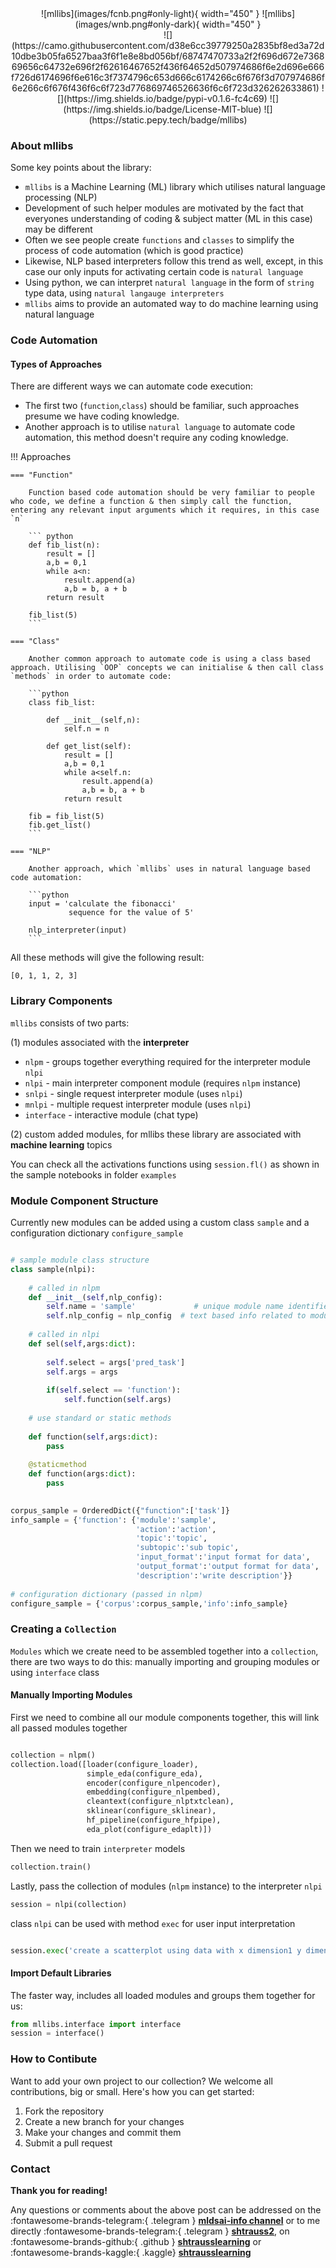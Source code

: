 <center>
![mllibs](images/fcnb.png#only-light){ width="450" }
![mllibs](images/wnb.png#only-dark){ width="450" }
</center>

<center>![](https://camo.githubusercontent.com/d38e6cc39779250a2835bf8ed3a72d10dbe3b05fa6527baa3f6f1e8e8bd056bf/68747470733a2f2f696d672e736869656c64732e696f2f62616467652f436f64652d507974686f6e2d696e666f726d6174696f6e616c3f7374796c653d666c6174266c6f676f3d707974686f6e266c6f676f436f6c6f723d776869746526636f6c6f723d326262633861) ![](https://img.shields.io/badge/pypi-v0.1.6-fc4c69) ![](https://img.shields.io/badge/License-MIT-blue) ![](https://static.pepy.tech/badge/mllibs)</center>

### About mllibs

Some key points about the library:

- <code>mllibs</code> is a Machine Learning (ML) library which utilises natural language processing (NLP)
- Development of such helper modules are motivated by the fact that everyones understanding of coding & subject matter (ML in this case) may be different 
- Often we see people create `functions` and `classes` to simplify the process of code automation (which is good practice)
- Likewise, NLP based interpreters follow this trend as well, except, in this case our only inputs for activating certain code is `natural language`
- Using python, we can interpret `natural language` in the form of `string` type data, using `natural langauge interpreters`
- <code>mllibs</code> aims to provide an automated way to do machine learning using natural language

### Code Automation

#### Types of Approaches

There are different ways we can automate code execution:
- The first two (`function`,`class`) should be familiar, such approaches presume we have coding knowledge.
- Another approach is to utilise `natural language` to automate code automation, this method doesn't require any coding knowledge. 

!!! Approaches

    === "Function"

        Function based code automation should be very familiar to people who code, we define a function & then simply call the function, entering any relevant input arguments which it requires, in this case `n`

        ``` python
        def fib_list(n):
            result = []
            a,b = 0,1
            while a<n:
                result.append(a)
                a,b = b, a + b
            return result

        fib_list(5) 
        ```

    === "Class"

        Another common approach to automate code is using a class based approach. Utilising `OOP` concepts we can initialise & then call class `methods` in order to automate code:

        ```python
        class fib_list:

            def __init__(self,n):
                self.n = n

            def get_list(self):
                result = []
                a,b = 0,1
                while a<self.n:
                    result.append(a)
                    a,b = b, a + b
                return result

        fib = fib_list(5)
        fib.get_list()
        ```

    === "NLP"

        Another approach, which `mllibs` uses in natural language based code automation:

        ```python
        input = 'calculate the fibonacci'
                 sequence for the value of 5'

        nlp_interpreter(input) 
        ```

All these methods will give the following result:

```
[0, 1, 1, 2, 3]
```

### Library Components

`mllibs` consists of two parts:

(1) modules associated with the **interpreter**

- `nlpm` - groups together everything required for the interpreter module `nlpi`
- `nlpi` - main interpreter component module (requires `nlpm` instance)
- `snlpi` - single request interpreter module (uses `nlpi`)
- `mnlpi` - multiple request interpreter module (uses `nlpi`)
- `interface` - interactive module (chat type)

(2) custom added modules, for mllibs these library are associated with **machine learning** topics

You can check all the activations functions using <code>session.fl()</code> as shown in the sample notebooks in folder <code>examples</code>

### Module Component Structure

Currently new modules can be added using a custom class `sample` and a configuration dictionary 
`configure_sample`

```python

# sample module class structure
class sample(nlpi):
    
    # called in nlpm
    def __init__(self,nlp_config):
        self.name = 'sample'             # unique module name identifier (used in nlpm/nlpi)
        self.nlp_config = nlp_config  # text based info related to module (used in nlpm/nlpi)
        
    # called in nlpi
    def sel(self,args:dict):
        
        self.select = args['pred_task']
        self.args = args
        
        if(self.select == 'function'):
            self.function(self.args)
        
    # use standard or static methods
        
    def function(self,args:dict):
        pass
        
    @staticmethod
    def function(args:dict):
        pass
    

corpus_sample = OrderedDict({"function":['task']}
info_sample = {'function': {'module':'sample',
                            'action':'action',
                            'topic':'topic',
                            'subtopic':'sub topic',
                            'input_format':'input format for data',
                            'output_format':'output format for data',
                            'description':'write description'}}
                         
# configuration dictionary (passed in nlpm)
configure_sample = {'corpus':corpus_sample,'info':info_sample}
```

### Creating a **`Collection`**

`Modules` which we create need to be assembled together into a `collection`, there are two ways to do this: manually importing and grouping modules or using  <code>interface</code> class

#### **Manually Importing Modules**

First we need to combine all our module components together, this will link all passed modules together

```python

collection = nlpm()
collection.load([loader(configure_loader),
                 simple_eda(configure_eda),
                 encoder(configure_nlpencoder),
                 embedding(configure_nlpembed),
                 cleantext(configure_nlptxtclean),
                 sklinear(configure_sklinear),
                 hf_pipeline(configure_hfpipe),
                 eda_plot(configure_edaplt)])  
```

Then we need to train `interpreter` models

```python
collection.train()
```

Lastly, pass the collection of modules (`nlpm` instance) to the interpreter `nlpi` 

```python
session = nlpi(collection)
```

class `nlpi` can be used with method `exec` for user input interpretation

```python

session.exec('create a scatterplot using data with x dimension1 y dimension2')

```

#### **Import Default Libraries**

The faster way, includes all loaded modules and groups them together for us:

```python
from mllibs.interface import interface
session = interface()
```

### **How to Contibute**

Want to add your own project to our collection? We welcome all contributions, big or small. Here's how you can get started:

1. Fork the repository
2. Create a new branch for your changes
3. Make your changes and commit them
4. Submit a pull request


### **Contact**

**Thank you for reading!**

Any questions or comments about the above post can be addressed on the :fontawesome-brands-telegram:{ .telegram } **[mldsai-info channel](https://t.me/mldsai_info)** or to me directly :fontawesome-brands-telegram:{ .telegram } **[shtrauss2](https://t.me/shtrauss2)**, on :fontawesome-brands-github:{ .github } **[shtrausslearning](https://github.com/shtrausslearning)** or :fontawesome-brands-kaggle:{ .kaggle} **[shtrausslearning](https://kaggle.com/shtrausslearning)**


